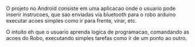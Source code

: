 O projeto no Android consiste em uma aplicacao onde o usuario pode inserir instrucoes, que sao enviadas via bluetooth
para o robo arduino executar acoes simples como ir para frente, virar, etc.

O intuito eh que o usuario aprenda logica de programacao, comandando as acoes do Robo, executando simples tarefas como ir
de um ponto ao outro.
